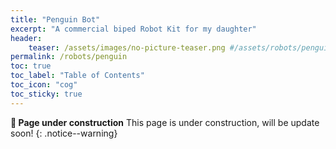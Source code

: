 ```yaml
---
title: "Penguin Bot"
excerpt: "A commercial biped Robot Kit for my daughter"
header: 
    teaser: /assets/images/no-picture-teaser.png #/assets/robots/penguin/penguin.jpg
permalink: /robots/penguin
toc: true
toc_label: "Table of Contents"
toc_icon: "cog"
toc_sticky: true
---
```


**:construction: Page under construction** This page is under construction, will be update soon!
{: .notice--warning}
